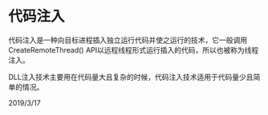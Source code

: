 # 代码注入

代码注入是一种向目标进程插入独立运行代码并使之运行的技术，它一般调用CreateRemoteThread() API以远程线程形式运行插入的代码，所以也被称为线程注入。  

DLL注入技术主要用在代码量大且复杂的时候，代码注入技术适用于代码量少且简单的情况。  


2019/3/17  
